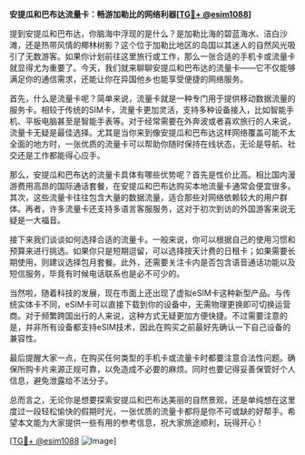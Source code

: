**安提瓜和巴布达流量卡：畅游加勒比的网络利器[[TG💪+ @esim1088](https://t.me/s/esim1088)]**

提到安提瓜和巴布达，你脑海中浮现的是什么？是加勒比海的碧蓝海水、洁白沙滩，还是热带风情的椰林树影？这个位于加勒比地区的岛国以其迷人的自然风光吸引了无数游客。如果你计划前往这里旅行或工作，那么一张合适的手机卡或流量卡就显得尤为重要了。今天，我们就来聊聊安提瓜和巴布达的流量卡——它不仅能够满足你的通信需求，还能让你在异国他乡也能享受便捷的网络服务。

首先，什么是流量卡呢？简单来说，流量卡就是一种专门用于提供移动数据流量的服务卡。相较于传统的SIM卡，流量卡更加灵活，支持多种设备接入，比如智能手机、平板电脑甚至是智能手表等。对于经常需要在外奔波或者喜欢旅行的人来说，流量卡无疑是最佳选择。尤其是当你来到像安提瓜和巴布达这样网络覆盖可能不太全面的地方时，一张优质的流量卡可以帮助你随时保持在线状态，无论是导航、社交还是工作都能得心应手。

那么，安提瓜和巴布达的流量卡具体有哪些优势呢？首先是性价比高。相比国内漫游费用高昂的国际通话套餐，在安提瓜和巴布达购买本地流量卡通常会便宜很多。其次，这些流量卡往往包含大量的数据流量，适合那些对网络依赖较大的用户群体。再者，许多流量卡还支持多语言客服服务，这对于初次到访的外国游客来说无疑是一大福音。

接下来我们谈谈如何选择合适的流量卡。一般来说，你可以根据自己的使用习惯和预算来进行挑选。如果你只是短期逗留，可以选择按天计费的日租卡；如果需要长期使用，则建议选择包月套餐。此外，还需要关注卡内是否包含语音通话功能以及短信服务，毕竟有时候电话联系也是必不可少的。

当然啦，随着科技的发展，现在市面上还出现了虚拟eSIM卡这种新型产品。与传统实体卡不同，eSIM卡可以直接下载到你的设备中，无需物理更换即可切换运营商。对于频繁跨国出行的人来说，这种方式无疑更加方便快捷。不过需要注意的是，并非所有设备都支持eSIM技术，因此在购买之前最好先确认一下自己设备的兼容性。

最后提醒大家一点，在购买任何类型的手机卡或流量卡时都要注意合法性问题。确保所购卡片来源正规可靠，以免造成不必要的麻烦。同时也要记得妥善保管好个人信息，避免泄露给不法分子。

总而言之，无论你是想要探索安提瓜和巴布达美丽的自然景观，还是单纯想在这里度过一段轻松愉快的假期时光，一张优质的流量卡都将是你不可或缺的好帮手。希望本文能为大家提供一些有用的参考信息，祝大家旅途顺利，玩得开心！

[[TG💪+ @esim1088](https://t.me/s/esim1088) ![Image](https://i.postimg.cc/4NQfJmqS/Snipaste-2025-05-13-00-14-12.png)]